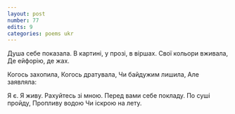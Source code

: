 ```yaml
---
layout: post
number: 77
edits: 9
categories: poems ukr
---
```


Душа себе показала.
В картині, у прозі, в віршах. 
Свої кольори вживала,
Де ейфорію, де жах. 

Когось захопила, 
Когось дратувала,
Чи байдужим лишила, 
Але заявляла: 

Я є. Я живу. 
Рахуйтесь зі мною. 
Перед вами себе покладу.
По суші пройду,
Пропливу водою
Чи іскрою на лету.
